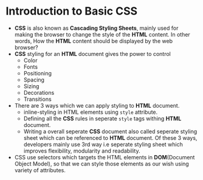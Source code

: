 # Introduction to Basic CSS

* **CSS** is also known as **Cascading Styling Sheets**, mainly used for making the browser to change the style of the **HTML** content. In other words, How the **HTML** content should be displayed by the web browser?
* **CSS** styling for an **HTML** document gives the power to control
    * Color
    * Fonts
    * Positioning
    * Spacing
    * Sizing
    * Decorations
    * Transitions
* There are 3 ways which we can apply styling to **HTML** document.
    * inline-styling in HTML elements using `style` attribute.
    * Defining all the **CSS** rules in seperate `style` tags withing **HTML** document. 
    * Writing a overall seperate **CSS** document also called seperate styling sheet which can be referenced to **HTML** document. 
Of these 3 ways, developers mainly use 3rd way i.e seperate styling sheet which improves flexibility, modularity and readability.
* CSS use selectors which targets the HTML elements in **DOM**(Document Object Model), so that we can style those elements as our wish using variety of attributes.
